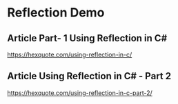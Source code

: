 # Reflection Demo

## Article Part- 1 Using Reflection in C#
https://hexquote.com/using-reflection-in-c/


## Article Using Reflection in C# - Part 2
https://hexquote.com/using-reflection-in-c-part-2/